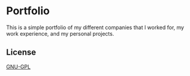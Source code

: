 # Portfolio

This is a simple portfolio of my different companies that I worked for, my work experience, and my personal projects.


## License

[GNU-GPL](https://choosealicense.com/licenses/gpl-3.0/)

